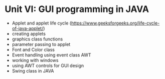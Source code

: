 # Unit VI: GUI programming in JAVA
- Applet and applet life cycle (https://www.geeksforgeeks.org/life-cycle-of-java-applet/)
- creating applets
- graphics class functions
- parameter passing to applet
- Font and Color class
- Event handling using event class AWT
- working with windows
- using AWT controls for GUI design
- Swing class in JAVA
